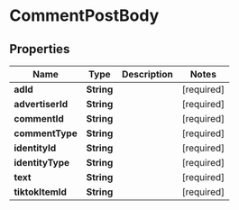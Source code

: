 # CommentPostBody

## Properties
Name | Type | Description | Notes
------------ | ------------- | ------------- | -------------
**adId** | **String** |  |[required]  
**advertiserId** | **String** |  |[required]  
**commentId** | **String** |  |[required]  
**commentType** | **String** |  |[required]  
**identityId** | **String** |  |[required]  
**identityType** | **String** |  |[required]  
**text** | **String** |  |[required]  
**tiktokItemId** | **String** |  |[required]  
